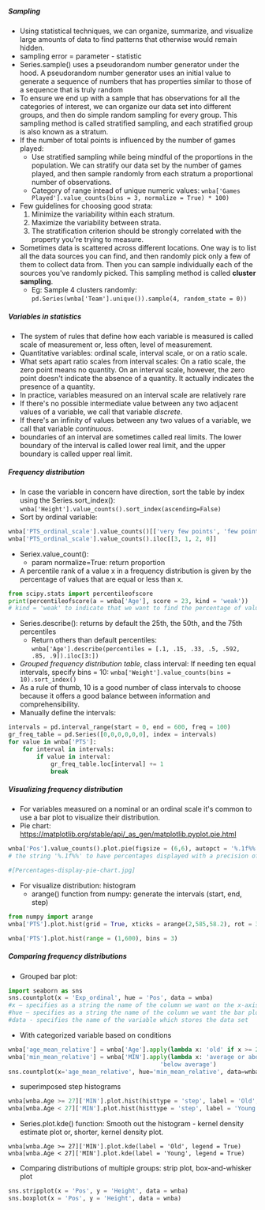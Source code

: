 ##### Sampling
- Using statistical techniques, we can organize, summarize, and visualize large amounts of data to find patterns that otherwise would remain hidden.
- sampling error = parameter - statistic
-  Series.sample() uses a pseudorandom number generator under the hood. A pseudorandom number generator uses an initial value to generate a sequence of numbers that has properties similar to those of a sequence that is truly random
- To ensure we end up with a sample that has observations for all the categories of interest, we can organize our data set into different groups, and then do simple random sampling for every group. This sampling method is called stratified sampling, and each stratified group is also known as a stratum.
- If the number of total points is influenced by the number of games played:
    - Use stratified sampling while being mindful of the proportions in the population. We can stratify our data set by the number of games played, and then sample randomly from each stratum a proportional number of observations.
    - Category of range intead of unique numeric values: `wnba['Games Played'].value_counts(bins = 3, normalize = True) * 100)`
- Few guidelines for choosing good strata:
    1. Minimize the variability within each stratum.
    2. Maximize the variability between strata.
    3. The stratification criterion should be strongly correlated with the property you're trying to measure.
- Sometimes data is scattered across different locations. One way is to list all the data sources you can find, and then randomly pick only a few of them to collect data from. Then you can sample individually each of the sources you've randomly picked. This sampling method is called **cluster sampling**.
    - Eg: Sample 4 clusters randomly: `pd.Series(wnba['Team'].unique()).sample(4, random_state = 0))`

##### Variables in statistics
- The system of rules that define how each variable is measured is called scale of measurement or, less often, level of measurement.
- Quantitative variables: ordinal scale,  interval scale, or on a ratio scale.
- What sets apart ratio scales from interval scales: On a ratio scale, the zero point means no quantity. On an interval scale, however, the zero point doesn't indicate the absence of a quantity. It actually indicates the presence of a quantity.
- In practice, variables measured on an interval scale are relatively rare
- If there's no possible intermediate value between any two adjacent values of a variable, we call that variable *discrete*.
- If there's an infinity of values between any two values of a variable, we call that variable *continuous*.
- boundaries of an interval are sometimes called real limits. The lower boundary of the interval is called lower real limit, and the upper boundary is called upper real limit.

##### Frequency distribution
- In case the variable in concern have direction, sort the table by index using the Series.sort_index(): `wnba['Height'].value_counts().sort_index(ascending=False)`
- Sort by ordinal variable: 
```py
wnba['PTS_ordinal_scale'].value_counts()[['very few points', 'few points', 'many points', 'a lot of points']]
wnba['PTS_ordinal_scale'].value_counts().iloc[[3, 1, 2, 0]]
```
- Seriex.value_count():
    - param normalize=True: return proportion
- A percentile rank of a value x  in a frequency distribution is given by the percentage of values that are equal or less than x.
```py
from scipy.stats import percentileofscore
print(percentileofscore(a = wnba['Age'], score = 23, kind = 'weak'))
# kind = 'weak' to indicate that we want to find the percentage of values thar are equal to or less than the value we specify in the score parameter.
```
- Series.describe(): returns by default the 25th, the 50th, and the 75th percentiles
    - Return others than default percentiles: `wnba['Age'].describe(percentiles = [.1, .15, .33, .5, .592, .85, .9]).iloc[3:])`
- *Grouped frequency distribution table*, class interval: If needing ten equal intervals, specify bins = 10: `wnba['Weight'].value_counts(bins = 10).sort_index()`
- As a rule of thumb, 10 is a good number of class intervals to choose because it offers a good balance between information and comprehensibility.
- Manually define the intervals:
```py
intervals = pd.interval_range(start = 0, end = 600, freq = 100)
gr_freq_table = pd.Series([0,0,0,0,0,0], index = intervals)
for value in wnba['PTS']:
    for interval in intervals:
        if value in interval:
            gr_freq_table.loc[interval] += 1
            break
```

##### Visualizing frequency distribution
- For variables measured on a nominal or an ordinal scale it's common to use a bar plot to visualize their distribution. 
- Pie chart: https://matplotlib.org/stable/api/_as_gen/matplotlib.pyplot.pie.html
```py
wnba['Pos'].value_counts().plot.pie(figsize = (6,6), autopct = '%.1f%%')
# the string '%.1f%%' to have percentages displayed with a precision of one decimal place. https://docs.python.org/3/library/string.html#format-specification-mini-language

#[Percentages-display-pie-chart.jpg]
```
- For visualize distribution: histogram
    - arange() function from numpy: generate the intervals (start, end, step)
```py
from numpy import arange
wnba['PTS'].plot.hist(grid = True, xticks = arange(2,585,58.2), rot = 30)
```
```py
wnba['PTS'].plot.hist(range = (1,600), bins = 3)
```
##### Comparing frequency distributions
- Grouped bar plot:
```py
import seaborn as sns
sns.countplot(x = 'Exp_ordinal', hue = 'Pos', data = wnba)
#x — specifies as a string the name of the column we want on the x-axis.
#hue — specifies as a string the name of the column we want the bar plots generated for
#data - specifies the name of the variable which stores the data set
```
- With categorized variable based on conditions
```py
wnba['age_mean_relative'] = wnba['Age'].apply(lambda x: 'old' if x >= 27 else 'young')
wnba['min_mean_relative'] = wnba['MIN'].apply(lambda x: 'average or above' if x >= 497 else
                                           'below average')
sns.countplot(x='age_mean_relative', hue='min_mean_relative', data=wnba)
```
- superimposed step histograms
```py
wnba[wnba.Age >= 27]['MIN'].plot.hist(histtype = 'step', label = 'Old', legend = True)
wnba[wnba.Age < 27]['MIN'].plot.hist(histtype = 'step', label = 'Young', legend = True)
```
- Series.plot.kde() function: Smooth out the histogram - kernel density estimate plot or, shorter, kernel density plot. 
```
wnba[wnba.Age >= 27]['MIN'].plot.kde(label = 'Old', legend = True)
wnba[wnba.Age < 27]['MIN'].plot.kde(label = 'Young', legend = True)
```
- Comparing distributions of multiple groups:  strip plot, box-and-whisker plot
```py
sns.stripplot(x = 'Pos', y = 'Height', data = wnba)
sns.boxplot(x = 'Pos', y = 'Height', data = wnba)
```

